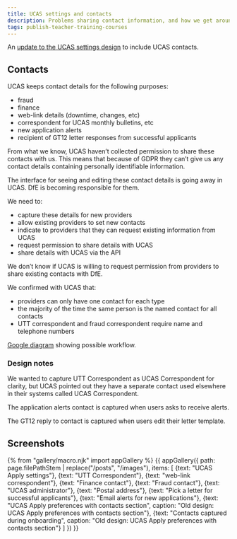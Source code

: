 ```yaml
---
title: UCAS settings and contacts
description: Problems sharing contact information, and how we get around them.
tags: publish-teacher-training-courses
---
```

An [update to the UCAS settings design](/publish-teacher-training-courses/ucas-apply-preferences-2) to include UCAS contacts.

## Contacts

UCAS keeps contact details for the following purposes:

* fraud
* finance
* web-link details (downtime, changes, etc)
* correspondent for UCAS monthly bulletins, etc
* new application alerts
* recipient of GT12 letter responses from successful applicants

From what we know, UCAS haven’t collected permission to share these contacts with us. This means that because of GDPR they can’t give us any contact details containing personally identifiable information.

The interface for seeing and editing these contact details is going away in UCAS. DfE is becoming responsible for them.

We need to:

* capture these details for new providers
* allow existing providers to set new contacts
* indicate to providers that they can request existing information from UCAS
* request permission to share details with UCAS
* share details with UCAS via the API

We don’t know if UCAS is willing to request permission from providers to share existing contacts with DfE.

We confirmed with UCAS that:

* providers can only have one contact for each type
* the majority of the time the same person is the named contact for all contacts
* UTT correspondent and fraud correspondent require name and telephone numbers

[Google diagram](https://docs.google.com/drawings/d/1VByaLgK24Kt4ZFgYmdHGlxfRtI10KX24VHApCEsSHK4) showing possible workflow.

### Design notes

We wanted to capture UTT Correspondent as UCAS Correspondent for clarity, but UCAS pointed out they have a separate contact used elsewhere in their systems called UCAS Correspondent.

The application alerts contact is captured when users asks to receive alerts.

The GT12 reply to contact is captured when users edit their letter template.

## Screenshots

{% from "gallery/macro.njk" import appGallery %}
{{ appGallery({
  path: page.filePathStem | replace("/posts", "/images"),
  items: [
    {text: "UCAS Apply settings"},
    {text: "UTT Correspondent"},
    {text: "web-link correspondent"},
    {text: "Finance contact"},
    {text: "Fraud contact"},
    {text: "UCAS administrator"},
    {text: "Postal address"},
    {text: "Pick a letter for successful applicants"},
    {text: "Email alerts for new applications"},
    {text: "UCAS Apply preferences with contacts section", caption: "Old design: UCAS Apply preferences with contacts section"},
    {text: "Contacts captured during onboarding", caption: "Old design: UCAS Apply preferences with contacts section"}
  ]
}) }}
